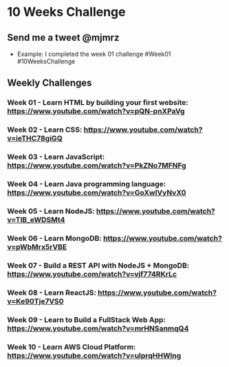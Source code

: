 # 10 Weeks Challenge
## Send me a tweet @mjmrz
- Example: I completed the week 01 challenge #Week01 #10WeeksChallenge

## Weekly Challenges

### Week 01 - Learn HTML by building your first website: https://www.youtube.com/watch?v=pQN-pnXPaVg
### Week 02  - Learn CSS: https://www.youtube.com/watch?v=ieTHC78giGQ
### Week 03 - Learn JavaScript: https://www.youtube.com/watch?v=PkZNo7MFNFg
### Week 04 - Learn Java programming language: https://www.youtube.com/watch?v=GoXwIVyNvX0

### Week 05 - Learn NodeJS: https://www.youtube.com/watch?v=TlB_eWDSMt4
### Week 06 - Learn MongoDB: https://www.youtube.com/watch?v=pWbMrx5rVBE
### Week 07 - Build a REST API with NodeJS + MongoDB: https://www.youtube.com/watch?v=vjf774RKrLc

### Week 08 - Learn ReactJS: https://www.youtube.com/watch?v=Ke90Tje7VS0
### Week 09 - Learn to Build a FullStack Web App: https://www.youtube.com/watch?v=mrHNSanmqQ4
### Week 10 - Learn AWS Cloud Platform: https://www.youtube.com/watch?v=ulprqHHWlng
